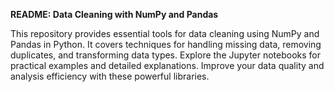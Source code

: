 
**README: Data Cleaning with NumPy and Pandas**

This repository provides essential tools for data cleaning using NumPy and Pandas in Python. It covers techniques for handling missing data, removing duplicates, and transforming data types. Explore the Jupyter notebooks for practical examples and detailed explanations. Improve your data quality and analysis efficiency with these powerful libraries.
